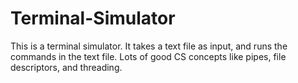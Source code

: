 # Terminal-Simulator
This is a terminal simulator. It takes a text file as input, and runs the commands in the text file. Lots of good CS concepts like pipes, file descriptors, and threading.
